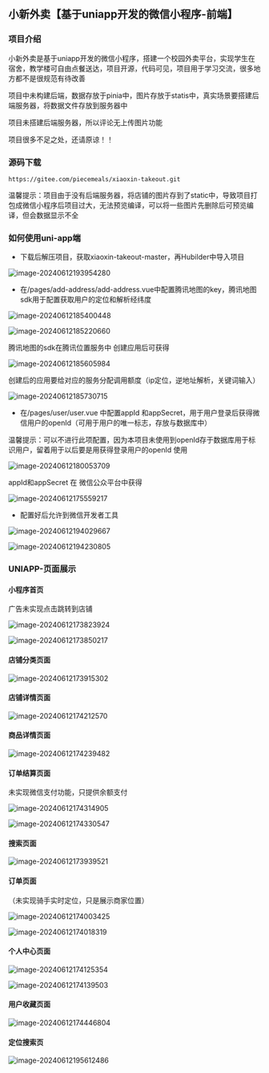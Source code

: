 ## 小新外卖【基于uniapp开发的微信小程序-前端】

### 项目介绍

小新外卖是基于uniapp开发的微信小程序，搭建一个校园外卖平台，实现学生在宿舍，教学楼可自由点餐送达，项目开源，代码可见，项目用于学习交流，很多地方都不是很规范有待改善

项目中未构建后端，数据存放于pinia中，图片存放于statis中，真实场景要搭建后端服务器，将数据文件存放到服务器中

项目未搭建后端服务器，所以评论无上传图片功能

项目很多不足之处，还请原谅！！

### 源码下载

```
https://gitee.com/piecemeals/xiaoxin-takeout.git
```

温馨提示：项目由于没有后端服务器，将店铺的图片存到了static中，导致项目打包成微信小程序后项目过大，无法预览编译，可以将一些图片先删除后可预览编译，但会数据显示不全

### 如何使用uni-app端

- 下载后解压项目，获取xiaoxin-takeout-master，再Hubilder中导入项目

![image-20240612193954280](README.assets/image-20240612193954280.png)

- 在/pages/add-address/add-address.vue中配置腾讯地图的key，腾讯地图sdk用于配置获取用户的定位和解析经纬度

![image-20240612185400448](README.assets/image-20240612185400448.png)

![image-20240612185220660](README.assets/image-20240612185220660.png)

腾讯地图的sdk在腾讯位置服务中 创建应用后可获得

![image-20240612185605984](README.assets/image-20240612185605984.png)

创建后的应用要给对应的服务分配调用额度（ip定位，逆地址解析，关键词输入）

![image-20240612185730715](README.assets/image-20240612185730715.png)

- 在/pages/user/user.vue  中配置appId 和appSecret，用于用户登录后获得微信用户的openId（可用于用户的唯一标志，存放与数据库中） 

温馨提示：可以不进行此项配置，因为本项目未使用到openId存于数据库用于标识用户，留着用于以后要是用获得登录用户的openId 使用

![image-20240612180053709](README.assets/image-20240612180053709.png)

appId和appSecret 在 微信公众平台中获得

![image-20240612175559217](README.assets/image-20240612175559217.png)

- 配置好后允许到微信开发者工具

![image-20240612194029667](README.assets/image-20240612194029667.png)

![image-20240612194230805](README.assets/image-20240612194230805.png)



### UNIAPP-页面展示

#### 小程序首页

广告未实现点击跳转到店铺

![image-20240612173823924](README.assets/image-20240612173823924.png)



![image-20240612173850217](README.assets/image-20240612173850217.png)

#### 店铺分类页面

![image-20240612173915302](README.assets/image-20240612173915302.png)

#### 店铺详情页面

![image-20240612174212570](README.assets/image-20240612174212570.png)

#### 商品详情页面

![image-20240612174239482](README.assets/image-20240612174239482.png)

#### 订单结算页面

未实现微信支付功能，只提供余额支付

![image-20240612174314905](README.assets/image-20240612174314905.png)

![image-20240612174330547](README.assets/image-20240612174330547.png)

#### 搜索页面

![image-20240612173939521](README.assets/image-20240612173939521.png)

#### 订单页面

（未实现骑手实时定位，只是展示商家位置）

![image-20240612174003425](README.assets/image-20240612174003425.png)

![image-20240612174018319](README.assets/image-20240612174018319.png)

#### 个人中心页面

![image-20240612174125354](README.assets/image-20240612174125354.png)

![image-20240612174139503](README.assets/image-20240612174139503.png)

#### 用户收藏页面

![image-20240612174446804](README.assets/image-20240612174446804.png)

#### 定位搜索页

![image-20240612195612486](README.assets/image-20240612195612486.png)
